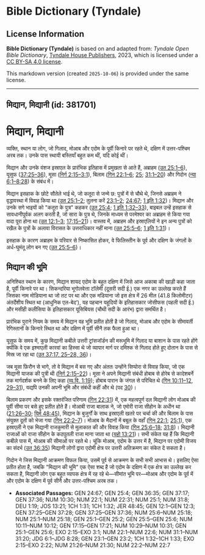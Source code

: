 # Bible Dictionary (Tyndale)

## License Information

**Bible Dictionary (Tyndale)** is based on and adapted from: _Tyndale Open Bible Dictionary_, [Tyndale House Publishers](https://tyndaleopenresources.com/), 2023, which is licensed under a [CC BY-SA 4.0 license](https://creativecommons.org/licenses/by-sa/4.0/legalcode.en).

This markdown version (created `2025-10-06`) is provided under the same license.



--------------------------------

## मिद्यान, मिद्यानी (id: 381701)

मिद्यान, मिद्यानी
=================

व्यक्ति, स्थान या लोग, जो गिलाद, मोआब और एदोम के पूर्वी किनारे पर रहते थे, दक्षिण में उत्तर\-पश्चिम अरब तक। उनके पास स्थायी बस्तियाँ बहुत कम थीं, यदि कोई थीं।

मिद्यान और उनके वंशज इस्राएल के प्रारंभिक इतिहास में प्रमुखता से आते हैं, अब्राहम ([उत 25:1–6](https://ref.ly/Gen25:1-Gen25:6)), यूसुफ ([37:25–36](https://ref.ly/Gen37:25-Gen37:36)), मूसा ([निर्ग 2:15–3:1](https://ref.ly/Exod2:15-Exod3:1)), बिलाम ([गिन 22:1–6](https://ref.ly/Num22:1-Num22:6); [25](https://ref.ly/Num25:1-Num25:18); [31:1–20](https://ref.ly/Num31:1-Num31:20)) और गिदोन ([न्या 6:1–8:28](https://ref.ly/Judg6:1-Judg8:28)) के संबंध में।

मिद्यान इसहाक के छोटे सौतेले भाई थे, जो कतूरा से जन्मे छ: पुत्रों में से चौथे थे, जिनसे अब्राहम ने वृद्धावस्था में विवाह किया था ([उत 25:1–2](https://ref.ly/Gen25:1-Gen25:2); तुलना करें [23:1–2](https://ref.ly/Gen23:1-Gen23:2); [24:67](https://ref.ly/Gen24:67); [1 इति 1:32](https://ref.ly/1Chr1:32))। मिद्यान और उनके सगे भाइयों को "कतूरा के पुत्र" कहकर ([उत 25:4](https://ref.ly/Gen25:4); [1 इति 1:32–33](https://ref.ly/1Chr1:32-1Chr1:33)), बाइबल उन्हें इसहाक से सावधानीपूर्वक अलग करती है, जो सारा के पुत्र थे, जिनके माध्यम से परमेश्वर का अब्राहम से किया गया वादा पूरा होना था ([उत 12:1–3](https://ref.ly/Gen12:1-Gen12:3); [17:15–21](https://ref.ly/Gen17:15-Gen17:21))। वास्तव में, अब्राहम और इस्राएलियों ने इन अन्य पुत्रों को रखैल के पुत्रों के अलावा विरासत के उत्तराधिकार नहीं माना ([उत 25:5–6](https://ref.ly/Gen25:5-Gen25:6); [1 इति 1:31](https://ref.ly/1Chr1:31))।

इसहाक के कारण अब्राहम के परिवार से निष्कासित होकर, वे फिलिस्तीन के पूर्व और दक्षिण के जंगलों के अर्ध\-घुमंतू लोग बन गए ([उत 25:5–6](https://ref.ly/Gen25:5-Gen25:6))।

मिद्यान की भूमि
---------------

अनिश्चित स्थान के कारण, मिद्यान शायद एदोम के बहुत दक्षिण में जिसे आज अकाबा की खाड़ी कहा जाता है, पूर्वी किनारे पर था। सिकन्दरिया भूगोलवेत्ता टॉलेमी (दूसरी सदी ई.) एक नगर का उल्लेख करते हैं जिसका नाम मोडियाना था जो तट पर था और एक मडियाना जो इस क्षेत्र में 26 मील (41\.8 किलोमीटर) अंतर्देशीय स्थित था (आधुनिक एल\-बेद’), यह पहचान यहूदियों के इतिहासकार जोसीफस (पहली सदी ई.) और मसीही कलीसिया के इतिहासकार यूसिबियस (चौथी सदी के आरंभ) द्वारा समर्थित है।

प्रारंभिक पुराने नियम के समय में मिद्यान वह भूमि प्रतीत होती है जो गिलाद, मोआब और एदोम के सीमावर्ती रेगिस्तानों के किनारे स्थित था और दक्षिण में पूर्वी सीनै तक फैला हुआ था।

यूसुफ के समय में, कुछ मिद्यानी कबीले उत्तरी ट्रांसजॉर्डन की मरूभूमि में गिलाद या बाशान के पास रहते होंगे क्योंकि वे एक इश्माएली कारवां का हिस्सा थे जो व्यापार मार्ग पर दमिश्क से गिलाद होते हुए दोतान के पास से मिस्र जा रहा था ([उत 37:17, 25–28, 36](https://ref.ly/Gen37:17,Gen37:25-Gen37:28,Gen37:36))।

जब मूसा फ़िरौन से भागे, तो वे मिद्यान में बस गए और अंततः उन्होंने सिप्पोरा से विवाह किया, जो एक मिद्यानी याजक की पुत्री थी ([निर्ग 2:15–22](https://ref.ly/Exod2:15-Exod2:22))। मूसा ने अपने मिद्यानी संबंधी होबाब से होरेब से कादेशबर्ने तक मार्गदर्शक बनने के लिए कहा ([व्य.वि. 1:19](https://ref.ly/Deut1:19)); होबाब पारान के जंगल से परिचित थे ([गिन 10:11–12, 29–31](https://ref.ly/Num10:11-Num10:12,Num10:29-Num10:31)), यद्यपि उनकी अपनी भूमि और संबंधी कहीं और थे (पद [30](https://ref.ly/Num10:30))।

बिलाम प्रकरण और इसके रक्तरंजित परिणाम ([गिन 22:31](https://ref.ly/Num22:31)) में, एक महत्वपूर्ण दल मिद्यानी लोग मोआब की पूर्वी सीमा पर बसे हुए प्रतीत होते हैं। मोआबी राजा बालाक ने, जो एमोरी राजा सीहोन के अधीन था ([21:26–30](https://ref.ly/Num21:26-Num21:30); [यिर्म 48:45](https://ref.ly/Jer48:45)), मिद्यान के बुजुर्गों के साथ इस्राएली खतरे पर चर्चा की और बिलाम के पास संयुक्त दूतों को भेजा गया ([गिन 22:2–7](https://ref.ly/Num22:2-Num22:7))। मोआब के मैदानों में बबूल के वहाँ ([गिन 22:1](https://ref.ly/Num22:1); [25:1](https://ref.ly/Num25:1)), एक इस्राएली ने एक मिद्यानी राजकुमारी से मुलाकात की और विवाह किया ([गिन 25:6–18](https://ref.ly/Num25:6-Num25:18); [31:8](https://ref.ly/Num31:8))। मिद्यानी राजाओं को राजा सीहोन के कठपुतली राजा माना जाता था ([यहो 13:21](https://ref.ly/Josh13:21))। सभी संकेत यह हैं कि मिद्यानी कबीले पास में, मोआब की सीमाओं पर रहते थे। चूंकि मोआब, एदोम के उत्तर में है, मिद्यान पर एदोमी विजय का संदर्भ ([उत 36:35](https://ref.ly/Gen36:35)) मिद्यानी लोगों द्वारा एदोमी क्षेत्र पर उत्तरी अतिक्रमण का संकेत दे सकता है।

गिदोन ने जिस मिद्यानी आक्रमण विफल किया, उसमें पूर्व से आक्रमण के सभी सभी आभास थे। इसलिए ऐसा प्रतीत होता है, जबकि "मिद्यान की भूमि" एक ऐसा शब्द है जो एदोम के दक्षिण में एक क्षेत्र का उल्लेख कर सकता है, मिद्यानी लोग एक बहुत व्यापक क्षेत्र में रह रहे थे—सीमांत भूमि पर—मोआब और एदोम के पूर्व में और एदोम के दक्षिण में पूर्व सीनै और उत्तर\-पश्चिम अरब तक।

* **Associated Passages:** GEN 24:67; GEN 25:4; GEN 36:35; GEN 37:17; GEN 37:36; NUM 10:30; NUM 22:1; NUM 22:31; NUM 25:1; NUM 31:8; DEU 1:19; JOS 13:21; 1CH 1:31; 1CH 1:32; JER 48:45; GEN 12:1–GEN 12:3; GEN 37:25–GEN 37:28; GEN 37:25–GEN 37:36; NUM 25:6–NUM 25:18; NUM 25:1–NUM 25:18; GEN 25:1–GEN 25:2; GEN 25:5–GEN 25:6; NUM 10:11–NUM 10:12; GEN 17:15–GEN 17:21; NUM 10:29–NUM 10:31; GEN 25:1–GEN 25:6; EXO 2:15–EXO 3:1; NUM 22:1–NUM 22:6; NUM 31:1–NUM 31:20; JDG 6:1–JDG 8:28; GEN 23:1–GEN 23:2; 1CH 1:32–1CH 1:33; EXO 2:15–EXO 2:22; NUM 21:26–NUM 21:30; NUM 22:2–NUM 22:7


